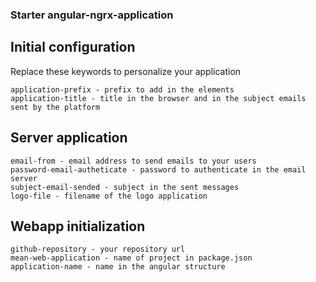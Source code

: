 ### Starter angular-ngrx-application

## Initial configuration

Replace these keywords to personalize your application

    application-prefix - prefix to add in the elements
    application-title - title in the browser and in the subject emails sent by the platform

## Server application
    email-from - email address to send emails to your users
    password-email-autheticate - password to authenticate in the email server
    subject-email-sended - subject in the sent messages
    logo-file - filename of the logo application

## Webapp initialization
    github-repository - your repository url
    mean-web-application - name of project in package.json
    application-name - name in the angular structure
